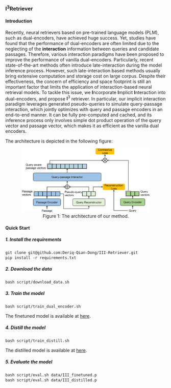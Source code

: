 ### I<sup>3</sup>Retriever

#### Introduction
Recently, neural retrievers based on pre-trained language models (PLM), such as dual-encoders, have achieved huge success. Yet, studies have found that the performance of dual-encoders are often limited due to the neglecting of the $\textbf{interaction}$ information between queries and candidate passages. Therefore, various interaction paradigms have been proposed to improve the performance of vanilla dual-encoders. Particularly, recent state-of-the-art methods often introduce late-interaction during the model inference process. However, such late-interaction based methods usually bring extensive computation and storage cost on large corpus. Despite their effectiveness, the concern of efficiency and space footprint is still an important factor that limits the application of interaction-based neural retrieval models. To tackle this issue, we $\textbf{I}$ncorporate $\textbf{I}$mplicit $\textbf{I}$nteraction into dual-encoders, and propose $\textbf{I}^3$ retriever. In particular, our implicit interaction paradigm leverages generated pseudo-queries to simulate query-passage interaction, which jointly optimizes with query and passage encoders in an end-to-end manner. It can be fully pre-computed and cached, and its inference process only involves simple dot product operation of the query vector and passage vector, which makes it as efficient as the vanilla dual encoders.

The architecture is depicted in the following figure:
<div align=center><img width="400" height="200" src="pic/architecture.jpg"/></div>
<div align=center>Figure 1: The architecture of our method.</div>

#### Quick Start
##### 1. Install the requirements
```
git clone git@github.com:Deriq-Qian-Dong/III-Retriever.git
pip install -r requirements.txt
```
##### 2. Download the data
```
bash script/download_data.sh
```
##### 3. Train the model
```
bash script/train_dual_encoder.sh
```
The finetuned model is available at [here](https://huggingface.co/CIKM23/III-Retriever/blob/main/III_finetuned.p).


##### 4. Distill the model
```
bash script/train_distill.sh
```
The distilled model is available at [here](https://huggingface.co/CIKM23/III-Retriever/blob/main/III_distilled.p).

##### 5. Evaluate the model
```
bash script/eval.sh data/III_finetuned.p
bash script/eval.sh data/III_distilled.p
```

